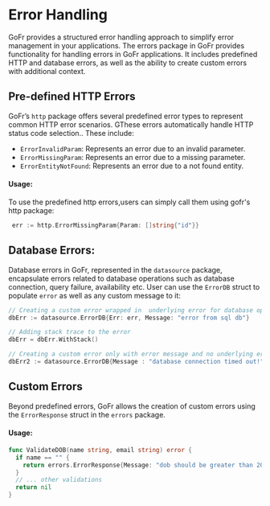 # Error Handling

GoFr provides a structured error handling approach to simplify error management in your applications. 
The errors package in GoFr provides functionality for handling errors in GoFr applications. It includes predefined HTTP 
and database errors, as well as the ability to create custom errors with additional context.

## Pre-defined HTTP Errors

GoFr’s `http` package offers several predefined error types to represent common HTTP error scenarios. GThese errors 
automatically handle HTTP status code selection.. These include:

- `ErrorInvalidParam`: Represents an error due to an invalid parameter.
- `ErrorMissingParam`: Represents an error due to a missing parameter.
- `ErrorEntityNotFound`: Represents an error due to a not found entity.

#### Usage:
To use the predefined http errors,users can simply call them using gofr's http package:
```go
 err := http.ErrorMissingParam{Param: []string{"id"}}
```

## Database Errors:
Database errors in GoFr, represented in the `datasource` package, encapsulate errors related to database operations such
as database connection, query failure, availability etc. User can use the `ErrorDB` struct to populate `error` as well as 
any custom message to it:

```go
// Creating a custom error wrapped in  underlying error for database operations
dbErr := datasource.ErrorDB{Err: err, Message: "error from sql db"}

// Adding stack trace to the error
dbErr = dbErr.WithStack()

// Creating a custom error only with error message and no underlying error.
dbErr2 := datasource.ErrorDB{Message : "database connection timed out!"}
```

## Custom Errors

Beyond predefined errors, GoFr allows the creation of custom errors using the `ErrorResponse` struct in 
the `errors` package. 

#### Usage:
```go
func ValidateDOB(name string, email string) error {
  if name == "" {
    return errors.ErrorResponse{Message: "dob should be greater than 2000.",ResponseCode: http.StatusBadRequest}
  }
  // ... other validations
  return nil
}

```
